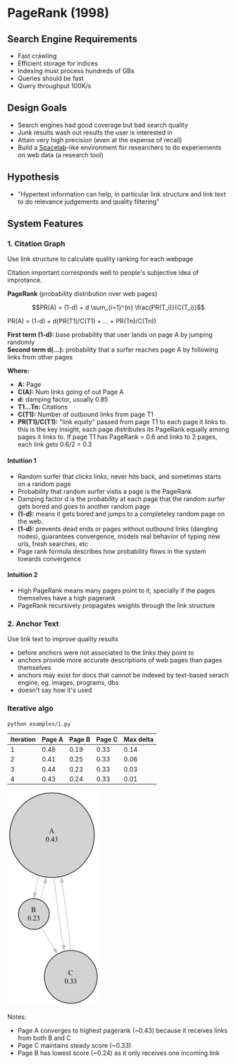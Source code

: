 # PageRank (1998)

## Search Engine Requirements
- Fast crawling
- Efficient storage for indices
- Indexing must process hundreds of GBs
- Queries should be fast
- Query throughput 100K/s

## Design Goals
- Search engines had good coverage but bad search quality
- Junk results wash out results the user is interested in
- Attain very high precision (even at the expense of recall)
- Build a [Spacelab](https://en.wikipedia.org/wiki/Spacelab)-like environment for researchers to do experiements on web data (a research tool)

## Hypothesis
- "Hypertext information can help, in particular link structure and link text to do relevance judgements and quality filtering"

## System Features

### 1. Citation Graph
Use link structure to calculate quality ranking for each webpage

Citation important corresponds well to people's subjective idea of improtance. 

**PageRank** (probability distribution over web pages)

$$PR(A) = (1-d) + d \sum_{i=1}^{n} \frac{PR(T_i)}{C(T_i)}$$

PR(A) = (1-d) + d(PR(T1)/C(T1) + ... + PR(Tn)/C(Tn))

**First term (1-d):** base probability that user lands on page A by jumping randomly  
**Second term d(...):** probability that a surfer reaches page A by following links from other pages

**Where:**
- **A:** Page
- **C(A):** Num links going of out Page A
- **d:** damping factor, usually 0.85
- **T1...Tn:** Citations
- **C(T1):** Number of outbound links from page T1
- **PR(T1)/C(T1):** "link equity" passed from page T1 to each page it links to. this is the key insight, each page distributes its PageRank equally among pages it links to. If page T1 has PageRank = 0.6 and links to 2 pages, each link gets 0.6/2 = 0.3

#### Intuition 1
- Random surfer that clicks links, never hits back, and sometimes starts on a random page
- Probability that random surfer vistis a page is the PageRank
- Damping factor d is the probability at each page that the random surfer gets bored and goes to another random page
- **(1-d):** means it gets bored and jumps to a completeley random page on the web. 
- **(1-d):** prevents dead ends or pages without outbound links (dangling nodes), guarantees convergence, models real behavior of typing new urls, fresh searches, etc
- Page rank formula describes how probability flows in the system towards convergence

#### Intuition 2
- High PageRank means many pages point to it, specially if the pages themselves have a high pagerank
- PageRank recursively propagates weights through the link structure

### 2. Anchor Text
Use link text to improve quality results
- before anchors were not associated to the links they point to
- anchors provide more accurate descriptions of web pages than pages themselves
- anchors may exist for docs that cannot be indexed by text-based serach engine, eg. images, programs, dbs
- doesn't say how it's used

### Iterative algo 

`python examples/1.py`


| Iteration | Page A | Page B | Page C | Max delta |
|-----------|--------|--------|--------|-----------|
| 1         | 0.48   | 0.19   | 0.33   | 0.14      |
| 2         | 0.41   | 0.25   | 0.33   | 0.06      |
| 3         | 0.44   | 0.23   | 0.33   | 0.03      |
| 4         | 0.43   | 0.24   | 0.33   | 0.01      |

![ex_1.png](ex_1.png)

Notes:
- Page A converges to highest pagerank (~0.43) because it receives links from both B and C
- Page C maintains steady score (~0.33) 
- Page B has lowest score (~0.24) as it only receives one incoming link